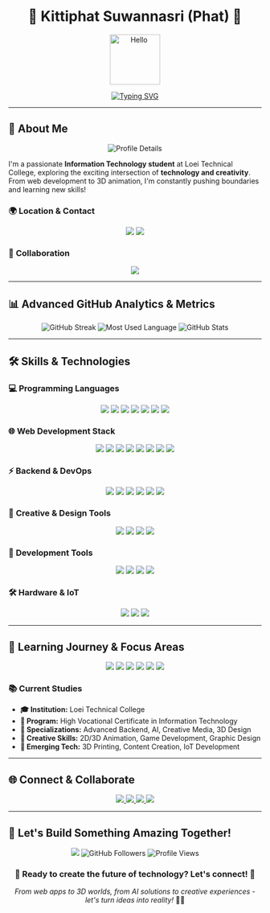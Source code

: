 # <div align="center">🚀 **Kittiphat Suwannasri (Phat)** 🚀</div>

<div align="center">
  <img src="https://user-images.githubusercontent.com/18350557/176309783-0785949b-9127-417c-8b55-ab5a4333674e.gif" alt="Hello" width="100"/>
  
  [![Typing SVG](https://readme-typing-svg.herokuapp.com?font=Fira+Code&weight=500&size=25&pause=1000&color=00D4FF&center=true&vCenter=true&width=600&height=100&lines=Full+Stack+Developer;Creative+Technologist;AI+Enthusiast;3D+%26+Game+Developer)](https://git.io/typing-svg)
</div>

---

## 🎯 **About Me**

<div align="center">
  <img src="https://github-profile-summary-cards.vercel.app/api/cards/profile-details?username=ph4tZ4&theme=github_dark" alt="Profile Details"/>
</div>

I'm a passionate **Information Technology student** at Loei Technical College, exploring the exciting intersection of **technology and creativity**. From web development to 3D animation, I'm constantly pushing boundaries and learning new skills!

### 🌍 **Location & Contact**
<div align="center">
  <img src="https://img.shields.io/badge/Location-Loei%2C%20Thailand-00D4FF?style=for-the-badge&logo=location&logoColor=white"/>
  <img src="https://img.shields.io/badge/Email-kittiphat240449%40gmail.com-D14836?style=for-the-badge&logo=gmail&logoColor=white"/>
</div>

### 🤝 **Collaboration**
<div align="center">
  <img src="https://img.shields.io/badge/ICONNEXT%20THAILAND-Collaboration%20Wanted-00D4FF?style=for-the-badge&logo=handshake&logoColor=white"/>
</div>

---

## 📊 **Advanced GitHub Analytics & Metrics**

<div align="center">
  <!-- GitHub Streak with enhanced styling -->
  <img src="https://github-readme-streak-stats.herokuapp.com/?user=ph4tZ4&theme=github_dark&hide_border=true&background=0d1117&stroke=00D4FF&ring=00D4FF&fire=00D4FF&currStreakNum=ffffff&currStreakLabel=00D4FF&sideNums=00D4FF&sideLabels=00D4FF&dates=ffffff" alt="GitHub Streak"/>
  
  
  <!-- GitHub Profile Summary Cards -->
  <img src="https://github-profile-summary-cards.vercel.app/api/cards/most-commit-language?username=ph4tZ4&theme=github_dark" alt="Most Used Language"/>
  <img src="https://github-profile-summary-cards.vercel.app/api/cards/stats?username=ph4tZ4&theme=github_dark" alt="GitHub Stats"/>
  
</div>

---

## 🛠️ **Skills & Technologies**

### 💻 **Programming Languages**
<div align="center">
  <img src="https://img.shields.io/badge/JavaScript-F7DF1E?style=for-the-badge&logo=javascript&logoColor=black&labelColor=1a1a1a"/>
  <img src="https://img.shields.io/badge/TypeScript-007ACC?style=for-the-badge&logo=typescript&logoColor=white&labelColor=1a1a1a"/>
  <img src="https://img.shields.io/badge/Python-3776AB?style=for-the-badge&logo=python&logoColor=white&labelColor=1a1a1a"/>
  <img src="https://img.shields.io/badge/PHP-777BB4?style=for-the-badge&logo=php&logoColor=white&labelColor=1a1a1a"/>
  <img src="https://img.shields.io/badge/C-00599C?style=for-the-badge&logo=c&logoColor=white&labelColor=1a1a1a"/>
  <img src="https://img.shields.io/badge/C%2B%2B-00599C?style=for-the-badge&logo=c%2B%2B&logoColor=white&labelColor=1a1a1a"/>
  <img src="https://img.shields.io/badge/Swift-FA7343?style=for-the-badge&logo=swift&logoColor=white&labelColor=1a1a1a"/>
</div>

### 🌐 **Web Development Stack**
<div align="center">
  <img src="https://img.shields.io/badge/HTML5-E34F26?style=for-the-badge&logo=html5&logoColor=white&labelColor=1a1a1a"/>
  <img src="https://img.shields.io/badge/CSS3-1572B6?style=for-the-badge&logo=css3&logoColor=white&labelColor=1a1a1a"/>
  <img src="https://img.shields.io/badge/React-20232A?style=for-the-badge&logo=react&logoColor=61DAFB&labelColor=1a1a1a"/>
  <img src="https://img.shields.io/badge/Vue.js-35495E?style=for-the-badge&logo=vuedotjs&logoColor=4FC08D&labelColor=1a1a1a"/>
  <img src="https://img.shields.io/badge/Next.js-000000?style=for-the-badge&logo=next.js&logoColor=white&labelColor=1a1a1a"/>
  <img src="https://img.shields.io/badge/Nuxt.js-00C58E?style=for-the-badge&logo=nuxt.js&logoColor=white&labelColor=1a1a1a"/>
  <img src="https://img.shields.io/badge/Tailwind_CSS-38B2AC?style=for-the-badge&logo=tailwind-css&logoColor=white&labelColor=1a1a1a"/>
  <img src="https://img.shields.io/badge/Bootstrap-563D7C?style=for-the-badge&logo=bootstrap&logoColor=white&labelColor=1a1a1a"/>
</div>

### ⚡ **Backend & DevOps**
<div align="center">
  <img src="https://img.shields.io/badge/Node.js-43853D?style=for-the-badge&logo=node.js&logoColor=white&labelColor=1a1a1a"/>
  <img src="https://img.shields.io/badge/FastAPI-009688?style=for-the-badge&logo=fastapi&logoColor=white&labelColor=1a1a1a"/>
  <img src="https://img.shields.io/badge/Flask-000000?style=for-the-badge&logo=flask&logoColor=white&labelColor=1a1a1a"/>
  <img src="https://img.shields.io/badge/MongoDB-4EA94B?style=for-the-badge&logo=mongodb&logoColor=white&labelColor=1a1a1a"/>
  <img src="https://img.shields.io/badge/MySQL-4479A1?style=for-the-badge&logo=mysql&logoColor=white&labelColor=1a1a1a"/>
  <img src="https://img.shields.io/badge/Docker-2496ED?style=for-the-badge&logo=docker&logoColor=white&labelColor=1a1a1a"/>
</div>

### 🎨 **Creative & Design Tools**
<div align="center">
  <img src="https://img.shields.io/badge/Photoshop-31A8FF?style=for-the-badge&logo=adobe-photoshop&logoColor=white&labelColor=1a1a1a"/>
  <img src="https://img.shields.io/badge/Figma-F24E1E?style=for-the-badge&logo=figma&logoColor=white&labelColor=1a1a1a"/>
  <img src="https://img.shields.io/badge/Blender-F5792A?style=for-the-badge&logo=blender&logoColor=white&labelColor=1a1a1a"/>
  <img src="https://img.shields.io/badge/Unity-000000?style=for-the-badge&logo=unity&logoColor=white&labelColor=1a1a1a"/>
</div>

### 🔧 **Development Tools**
<div align="center">
  <img src="https://img.shields.io/badge/Git-F05032?style=for-the-badge&logo=git&logoColor=white&labelColor=1a1a1a"/>
  <img src="https://img.shields.io/badge/VS_Code-007ACC?style=for-the-badge&logo=visual-studio-code&logoColor=white&labelColor=1a1a1a"/>
  <img src="https://img.shields.io/badge/Xcode-007ACC?style=for-the-badge&logo=xcode&logoColor=white&labelColor=1a1a1a"/>
  <img src="https://img.shields.io/badge/Vite-646CFF?style=for-the-badge&logo=vite&logoColor=white&labelColor=1a1a1a"/>
</div>

### 🛠️ **Hardware & IoT**
<div align="center">
  <img src="https://img.shields.io/badge/Arduino-00979D?style=for-the-badge&logo=arduino&logoColor=white&labelColor=1a1a1a"/>
  <img src="https://img.shields.io/badge/Raspberry_Pi-C51A4A?style=for-the-badge&logo=raspberry-pi&logoColor=white&labelColor=1a1a1a"/>
  <img src="https://img.shields.io/badge/macOS-000000?style=for-the-badge&logo=macos&logoColor=white&labelColor=1a1a1a"/>
</div>

---

## 🎯 **Learning Journey & Focus Areas**

<div align="center">
  <img src="https://img.shields.io/badge/Frontend-Development-00D4FF?style=for-the-badge&logo=react&logoColor=white&labelColor=1a1a1a"/>
  <img src="https://img.shields.io/badge/Backend-Development-00D4FF?style=for-the-badge&logo=python&logoColor=white&labelColor=1a1a1a"/>
  <img src="https://img.shields.io/badge/AI-%26%20Machine%20Learning-00D4FF?style=for-the-badge&logo=tensorflow&logoColor=white&labelColor=1a1a1a"/>
  <img src="https://img.shields.io/badge/3D-Animation-00D4FF?style=for-the-badge&logo=blender&logoColor=white&labelColor=1a1a1a"/>
  <img src="https://img.shields.io/badge/Game-Development-00D4FF?style=for-the-badge&logo=unity&logoColor=white&labelColor=1a1a1a"/>
  <img src="https://img.shields.io/badge/Networking-Advanced-00D4FF?style=for-the-badge&logo=cisco&logoColor=white&labelColor=1a1a1a"/>
</div>

### 📚 **Current Studies**
- **🎓 Institution:** Loei Technical College
- **📖 Program:** High Vocational Certificate in Information Technology
- **🔬 Specializations:** Advanced Backend, AI, Creative Media, 3D Design
- **🎨 Creative Skills:** 2D/3D Animation, Game Development, Graphic Design
- **🚀 Emerging Tech:** 3D Printing, Content Creation, IoT Development

---

## 🌐 **Connect & Collaborate**

<div align="center">
  <a href="https://www.github.com/ph4tZ4" target="_blank">
    <img src="https://img.shields.io/badge/GitHub-100000?style=for-the-badge&logo=github&logoColor=white&labelColor=1a1a1a"/>
  </a>
  <a href="https://www.instagram.com/k._.kttp.q/" target="_blank">
    <img src="https://img.shields.io/badge/Instagram-E4405F?style=for-the-badge&logo=instagram&logoColor=white&labelColor=1a1a1a"/>
  </a>
  <a href="https://www.facebook.com/new.kittiphat.308327" target="_blank">
    <img src="https://img.shields.io/badge/Facebook-1877F2?style=for-the-badge&logo=facebook&logoColor=white&labelColor=1a1a1a"/>
  </a>
  <a href="mailto:kittiphat240449@gmail.com">
    <img src="https://img.shields.io/badge/Gmail-D14836?style=for-the-badge&logo=gmail&logoColor=white&labelColor=1a1a1a"/>
  </a>
</div>

---

## 🚀 **Let's Build Something Amazing Together!**

<div align="center">
  <img src="https://img.shields.io/badge/Status-Available%20for%20Collaboration-00D4FF?style=for-the-badge&logo=rocket&logoColor=white&labelColor=1a1a1a"/>
  
  <img src="https://img.shields.io/github/followers/ph4tZ4?logo=github&style=for-the-badge&color=00D4FF&labelColor=1a1a1a" alt="GitHub Followers"/>
  
  <img src="https://komarev.com/ghpvc/?username=ph4tZ4&style=for-the-badge&color=00D4FF&labelColor=1a1a1a" alt="Profile Views"/>
</div>

<div align="center">
  
  ### 🌟 **Ready to create the future of technology? Let's connect!** 🌟
  
  *From web apps to 3D worlds, from AI solutions to creative experiences - let's turn ideas into reality!* 🎨✨
  
</div>
